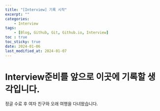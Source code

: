 ```yaml
---
title: "[Interview] 기록 시작"
excerpt: ""
categories:
    - Interview
tags:
    - [Blog, Github, Git, Github.io, Interview]
toc : true
toc_sticky: true
date: 2024-01-06
last_modified_at: 2024-01-07
---
```

# Interview준비를 앞으로 이곳에 기록할 생각입니다.
정글 수료 후 여자 친구와 오래 여행을 다녀왔습니다.
